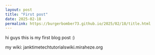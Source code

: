```yaml
---
layout: post
title: "First post"
date: 2025-02-18
permalink: https://burgerbomber73.github.io/2025/02/18/title.html
---
```


hi guys this is my first blog post :)


my wiki: janktimetechtutorialswiki.miraheze.org
